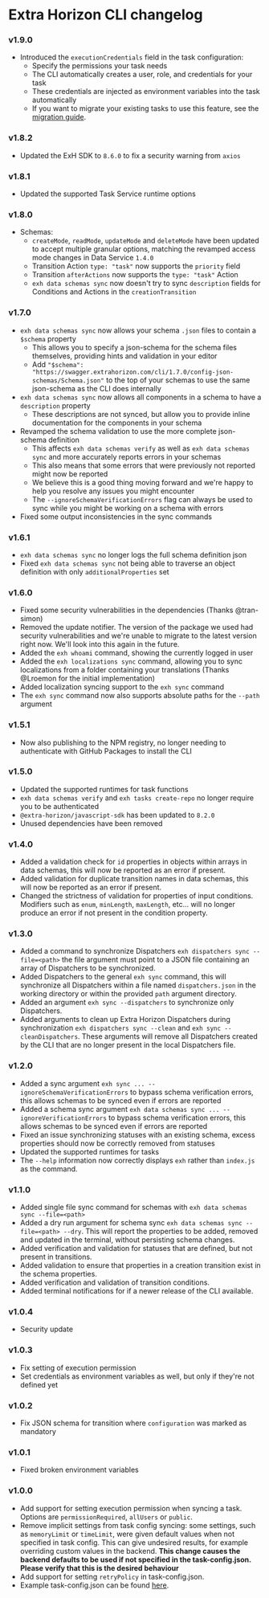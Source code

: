 # Extra Horizon CLI changelog

### v1.9.0
* Introduced the `executionCredentials` field in the task configuration:
  * Specify the permissions your task needs
  * The CLI automatically creates a user, role, and credentials for your task
  * These credentials are injected as environment variables into the task automatically
  * If you want to migrate your existing tasks to use this feature, see the [migration guide](https://docs.extrahorizon.com/extrahorizon/migration-guides/execution-credentials-for-tasks).

### v1.8.2
* Updated the ExH SDK to `8.6.0` to fix a security warning from `axios`

### v1.8.1
* Updated the supported Task Service runtime options

### v1.8.0
* Schemas:
  * `createMode`, `readMode`, `updateMode` and `deleteMode` have been updated to accept multiple granular options, matching the revamped access mode changes in Data Service `1.4.0`
  * Transition Action `type: "task"` now supports the `priority` field
  * Transition `afterActions` now supports the `type: "task"` Action 
  * `exh data schemas sync` now doesn't try to sync `description` fields for Conditions and Actions in the `creationTransition`

### v1.7.0
* `exh data schemas sync` now allows your schema `.json` files to contain a `$schema` property
  * This allows you to specify a json-schema for the schema files themselves, providing hints and validation in your editor
  * Add `"$schema": "https://swagger.extrahorizon.com/cli/1.7.0/config-json-schemas/Schema.json"` to the top of your schemas to use the same json-schema as the CLI does internally
* `exh data schemas sync` now allows all components in a schema to have a `description` property
  * These descriptions are not synced, but allow you to provide inline documentation for the components in your schema
* Revamped the schema validation to use the more complete json-schema definition
  * This affects `exh data schemas verify` as well as `exh data schemas sync` and more accurately reports errors in your schemas
  * This also means that some errors that were previously not reported might now be reported
  * We believe this is a good thing moving forward and we're happy to help you resolve any issues you might encounter
  * The `--ignoreSchemaVerificationErrors` flag can always be used to sync while you might be working on a schema with errors
* Fixed some output inconsistencies in the sync commands

### v1.6.1
* `exh data schemas sync` no longer logs the full schema definition json
* Fixed `exh data schemas sync` not being able to traverse an object definition with only `additionalProperties` set

### v1.6.0
* Fixed some security vulnerabilities in the dependencies (Thanks @tran-simon)
* Removed the update notifier. The version of the package we used had security vulnerabilities and we're unable to migrate to the latest version right now. We'll look into this again in the future.
* Added the `exh whoami` command, showing the currently logged in user
* Added the `exh localizations sync` command, allowing you to sync localizations from a folder containing your translations (Thanks @Lroemon for the initial implementation)
* Added localization syncing support to the `exh sync` command
* The `exh sync` command now also supports absolute paths for the `--path` argument

### v1.5.1
* Now also publishing to the NPM registry, no longer needing to authenticate with GitHub Packages to install the CLI

### v1.5.0
* Updated the supported runtimes for task functions
* `exh data schemas verify` and `exh tasks create-repo` no longer require you to be authenticated
* `@extra-horizon/javascript-sdk` has been updated to `8.2.0`
* Unused dependencies have been removed

### v1.4.0
* Added a validation check for `id` properties in objects within arrays in data schemas, this will now be reported as an error if present.
* Added validation for duplicate transition names in data schemas, this will now be reported as an error if present.
* Changed the strictness of validation for properties of input conditions. Modifiers such as `enum`, `minLength`, `maxLength`, etc... will no longer produce an error if not present in the condition property.

### v1.3.0
* Added a command to synchronize Dispatchers `exh dispatchers sync --file=<path>` the file argument must point to a JSON file containing an array of Dispatchers to be synchronized.
* Added Dispatchers to the general `exh sync` command, this will synchronize all Dispatchers within a file named `dispatchers.json` in the working directory or within the provided `path` argument directory.
* Added an argument `exh sync --dispatchers` to synchronize only Dispatchers.
* Added arguments to clean up Extra Horizon Dispatchers during synchronization `exh dispatchers sync --clean` and `exh sync --cleanDispatchers`. These arguments will remove all Dispatchers created by the CLI that are no longer present in the local Dispatchers file.

### v1.2.0
* Added a sync argument `exh sync ... --ignoreSchemaVerificationErrors` to bypass schema verification errors, this allows schemas to be synced even if errors are reported
* Added a schema sync argument `exh data schemas sync ... --ignoreVerificationErrors` to bypass schema verification errors, this allows schemas to be synced even if errors are reported
* Fixed an issue synchronizing statuses with an existing schema, excess properties should now be correctly removed from statuses
* Updated the supported runtimes for tasks
* The `--help` information now correctly displays `exh` rather than `index.js` as the command.

### v1.1.0
* Added single file sync command for schemas with `exh data schemas sync --file=<path>`
* Added a dry run argument for schema sync `exh data schemas sync --file=<path> --dry`. This will report the properties to be added, removed and updated in the terminal, without persisting schema changes.
* Added verification and validation for statuses that are defined, but not present in transitions.
* Added validation to ensure that properties in a creation transition exist in the schema properties.
* Added verification and validation of transition conditions.
* Added terminal notifications for if a newer release of the CLI available.

### v1.0.4
* Security update

### v1.0.3
* Fix setting of execution permission
* Set credentials as environment variables as well, but only if they're not defined yet

### v1.0.2
* Fix JSON schema for transition where `configuration` was marked as mandatory

### v1.0.1
* Fixed broken environment variables

### v1.0.0

* Add support for setting execution permission when syncing a task. Options are `permissionRequired`, `allUsers` or `public`.
* Remove implicit settings from task config syncing: some settings, such as `memoryLimit` or `timeLimit`, were given default values when not specified in task config. This can give undesired results, for example overriding custom values in the backend. __This change causes the backend defaults to be used if not specified in the task-config.json. Please verify that this is the desired behaviour__
* Add support for setting `retryPolicy` in task-config.json.
* Example task-config.json can be found [here](examples/task-config.example.json).
